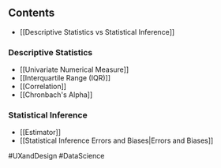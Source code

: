 ## Contents
- [[Descriptive Statistics vs Statistical Inference]]

### Descriptive Statistics
- [[Univariate Numerical Measure]]
- [[Interquartile Range (IQR)]]
- [[Correlation]]
- [[Chronbach's Alpha]]

### Statistical Inference
- [[Estimator]]
- [[Statistical Inference Errors and Biases|Errors and Biases]]

#UXandDesign #DataScience 
